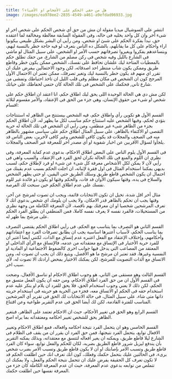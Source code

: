 ```yaml
---
title: هل من حقي الحكم على الأشخاص او الأشياء؟
image: /images/ea978ee2-2835-4549-a461-a9efdad96933.jpg
---
```


انتشر على السوشيال ميديا مقولة ان مش من حق أي شخص الحكم على شخص اخر او شىء أخر وان كل واحد يخليه فى حاله، وفى المقولة السابقة مغالطة ومخالفة لما اعتقده حق، نبدأ بفكرة الحكم على شىئ او شخص، ومن رأيى ان البشر بشكل طبيعي بيكونوا اراء واحكام على كل ما يقابلهم، بالشكل ده الناس بتعرف لو فيه حاجة خطر بالنسبة ليهم، وبتساعدهم يفكروا ويغيروا تصرفاتهم حسب الأمر او الشخص، على سبيل المثال لو ماشي فى الشارع بالليل وفيه شخص فى ركن مضلم من الشارع، من حقك تطلق حكم بالمعطيات المتاحة ليك علشان تحافظ على نفسك، الشخص ممكن يكون خطر وقاطع طريق وممكن يكون شاب منتظر احد اصدقائه، لكن وجود الاحتمالين بيفرض عليك ان تقرر اي منهم قد يكون خطر بالنسبة ليك وتغير تصرفك، ممكن تعتبر ان الاحتمال الأول المرجح كون ان الشخص فى مكان مظلم وفى قلب الليل ان تاخذ احتياطك وتمشى من شارع تاني, فحكمك على الشخص فى تلك الحالة كان حتمي لحفاظك على حياتك.

لكن مش دي هي الحالة الوحيدة اللى يحق ليك اطلاق حكم، انا اعتقد ان اطلاق حكم على شخص او شىء من حقوق الإنسان، وهي جزء من الحق فى الإعتقاد، والأمر مقسوم  لثلاثة اقسام:

القسم الأول هو تكوين رأي واطلاق حكم، فيه الشخص بيستنتج من الظاهر له استنتاجات بتؤدي لحكم، وفيها الشخص عليه استنتاج حكم مناسب لكل ما يظهر له، لأن اطلاق الحكم بجزء من الظاهر شىء غير منطقي، ومن رأيي ان الشخص فى تلك الحالة له حرية التقصى او الاكتفاء بالظاهر، على سبيل المثال اطلاق حكم على سياسى مشهور بالظاهر منه فى الصحف والمجلات قد يكون كافى للشخص وغير كافى لأخرين، بعض الناس قد يلجأوا لسؤال الأقربين عن اخبار شفوية او أي مصدر أخر للمعرفة غير الصحف والمجلات.

فى القسم الأول يلوم الناس على البعض اطلاق الاحكام، بدعوى عدم كفاية المعرفة، وفى نظري ان اللوم والمنع فى تلك الحالة نكران لحق الفرد فى الإعتقاد، والسبب واهي فى رأيي لأن لا يمكن لكل الأشخاص معرفة كل شىء عن شىء او فرد لإطلاق حكم، لسبب بديهي يمكننا استخدام المثال فى اول فقرة لإثباته، ان اجلت الحكم بسبب عدم يقينك من احتمال ان يكون الشخص قاطع طريق وسلك الطريق حتي اليقين، او حتي يظهر الشخص والسلاح فى يده، وقتها سيكون الأوان قد فات، والحكم وقتها لو يكون ذو فائدة غير للوم نفسك على عدم اطلاق الحكم حين سنحت لك الفرصة.

مثال أخر اقل شدة، تخيل ان تكون الانتخابات قائمة، ويجب ان تصوت لمرشح عن آخر، وقتها يجب ان تحكم بالظاهر قدر الامكان، ولا يجب ان يلومك اي شخص بدعوي انك لا تعرف المرشحين شخصيا او ان معرفتك بهم ناقصة، لأن المعرفة الكاملة من وجهة نظري من المستحيلات، فالفرد نفسه لا يعرف نفسه كاملا، فمن المنطقي ان يطلق الفرد الحكم على مرشح بما ظهر له.

القسم الثاني هو التصرف بما يتناسب مع الحكم، فى رأيي اطلاق الحكم يقتضى التصرف بما يناسب الحكم، لأسباب أعتبرها اساسية يجب ان يطابق تصرفات الفرد مع اعتقاداتهم وأحكامهم، وإختلاف الإعتقاد مع الفعل اعتبره عدم إتساق مع الذات، لكنني أيضا أعتبر ان للفرد حرية الأختيار فى الإتساق مع معتقداته من عدمه، فالإتساق مع الرأي الداخلى او المعتقد من المصاعب التي يدخل فيها جوانب اخرى كالضغوط الاجتماعية او المادية او النفسية وغيرها، فقد تعتبر ان مرشح ما هو الأفضل، ويتبع ذلك ان يجب ان تصوت له، ومن الاتساق مع الذات التصويت للمرشح، لكن يمكنك الاختيار بمحض ارادتك الا تصوت له، لأي سبب اخر.

القسم الثالث وهو مستقى من الثاني، هو وجوب اطلاق الاحكام او تناسق الأفعال، وضحت فى القسم الأول ان من حق الفرد اطلاق الاحكام، ومن حقه ان يكون الفعل متسق مع الحكم، لكن ذلك لا يعني وجوب استخدام الحق، فلا يحق للفرد ان يلام او ينكر عليه عدم استخدام حقه فى الحكم او الاتساق معه، فجزء من الحرية هو حريته فى استخدام حريته ذاتها متى شاء، علي سبيل المثال، فى حالة الانتخابات لك الحق فى تقرير أي المرشحين المناسب للفترة القادمة، لكن لك أيضا الحق فى عدم التقرير طواعية وعن اقتناع.

القسم الرابع وهو الحق فى تغيير الأحكام، حيث ان الاحكام تعتمد على الظاهر، فبتغير الظاهر يحق للشخص تغيير احكامه ومعتقداته بما يراه اصح.

القسم الخامس وهو ان يتحمل الفرد نتيجة احكامه وافعاله، فمع اطلاق الاحكام وتغيير الافعال توابع، يتحمل الفرد نتيجتها، فمن حق الفرد ان يقرر ان من يقف فى الظلام فى الشارع ليلا قاطع طريق، ويمكنه ان يغير افعاله لتتسق مع معتقداته، وبذلك يمكنه التقرير بأن يندفع ليزيل شرور قاطع الطريق بضربه، لكان للحكم والفعل توابع، سواء كان الفرد قاطع طريق وتسبب الامر بإصابتك او ان لا يكون قاطع طريق وتسبب الامر بضرب شخص برىء، فى الحالتين عليك بتحمل حكمك وفعلك، كون انك تعرف انك حين اطلقت الحكم قد لا تكون تعرف كل الحقيقة يفرض عليك ان تتحمل نتيجة الحكم والفعل، ولا يمكنك ان تتملص من توابعه بدعوي عدم المعرفة، حيث ان عدم المعرفة الكاملة كان جزء من المعرفة نفسها حين اطلقت حكمك.
